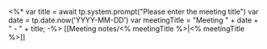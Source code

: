 <%*
  var title = await tp.system.prompt("Please enter the meeting title")
  var date = tp.date.now('YYYY-MM-DD')
  var meetingTitle = "Meeting " + date + " - " + title;
-%>
[[Meeting notes/<% meetingTitle %>|<% meetingTitle %>]]